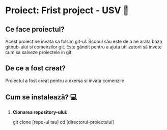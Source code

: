 # Proiect: Frist project - USV 🚀

## Ce face proiectul?

Acest proiect ne invata sa folsim git-ul. Scopul său este de a ne arata baza github-ului si comenzilor git. Este gândit pentru a ajuta utilizatorii să invete cum sa salveze proiectele in git

## De ce a fost creat?

Proiectul a fost creat pentru a exersa si invata comenzile

## Cum se instalează? 💻

1. **Clonarea repository-ului:**

   git clone [repo-ul tau]
   cd [directorul-proiectului]
